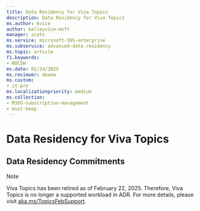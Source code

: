 ```yaml
---
title: Data Residency for Viva Topics
description: Data Residency for Viva Topics
ms.author: kvice
author: kelleyvice-msft
manager: scotv
ms.service: microsoft-365-enterprise
ms.subservice: advanced-data-residency
ms.topic: article
f1.keywords:
- NOCSH
ms.date: 02/24/2025
ms.reviewer: deanw
ms.custom:
- it-pro
ms.localizationpriority: medium
ms.collection:
- M365-subscription-management
- must-keep
---
```


# Data Residency for Viva Topics

## Data Residency Commitments

> [!NOTE]
> Viva Topics has been retired as of February 22, 2025. Therefore, Viva Topics is no longer a supported workload in ADR. For more details, please visit [aka.ms/TopicsFebSupport](https://aka.ms/TopicsFebSupport).
